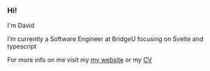 ### Hi!

I'm David

I’m currently a Software Engineer at BridgeU focusing on Svelte and typescript

For more info on me visit my [my website](https://dm-portfolio.netlify.app/) or my [CV](https://github.com/dm-devtech/CV)
